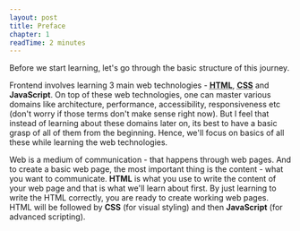 ```yaml
---
layout: post
title: Preface
chapter: 1
readTime: 2 minutes
---
```


Before we start learning, let's go through the basic structure of this journey.

Frontend involves learning 3 main web technologies - <strong><abbr title="Hyper Text Markup Language">HTML</abbr></strong>, <strong><abbr title="Cascading Style Sheet">CSS</abbr></strong> and **JavaScript**. On top of these web technologies, one can master various domains like architecture, performance, accessibility, responsiveness etc (don't worry if those terms don't make sense right now). But I feel that instead of learning about these domains later on, its best to have a basic grasp of all of them from the beginning. Hence, we'll focus on basics of all these while learning the web technologies.

Web is a medium of communication - that happens through web pages. And to create a basic web page, the most important thing is the content - what you want to communicate. **HTML** is what you use to write the content of your web page and that is what we'll learn about first. By just learning to write the HTML correctly, you are ready to create working web pages. HTML will be followed by **CSS** (for visual styling) and then **JavaScript** (for advanced scripting).
